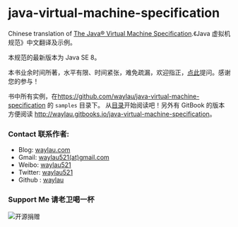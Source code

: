 # java-virtual-machine-specification

Chinese translation of [The Java® Virtual Machine Specification](http://docs.oracle.com/javase/specs/jvms/se8/html/index.html).《Java 虚拟机规范》中文翻译及示例。

本规范的最新版本为 Java SE 8。

本书业余时间所著，水平有限、时间紧张，难免疏漏，欢迎指正，[点此](https://github.com/waylau/java-virtual-machine-specification/issues)提问。感谢您的参与！

书中所有实例，在<https://github.com/waylau/java-virtual-machine-specification> 的 `samples` 目录下。
从[目录](SUMMARY.md)开始阅读吧！另外有 GitBook 的版本方便阅读 <http://waylau.gitbooks.io/java-virtual-machine-specification>。

### Contact 联系作者:

* Blog: [waylau.com](https://waylau.com)
* Gmail: [waylau521(at)gmail.com](mailto:waylau521@gmail.com)
* Weibo: [waylau521](http://weibo.com/waylau521)
* Twitter: [waylau521](https://twitter.com/waylau521)
* Github : [waylau](https://github.com/waylau)

### Support Me 请老卫喝一杯

![开源捐赠](https://waylau.com/images/showmethemoney-sm.jpg)


